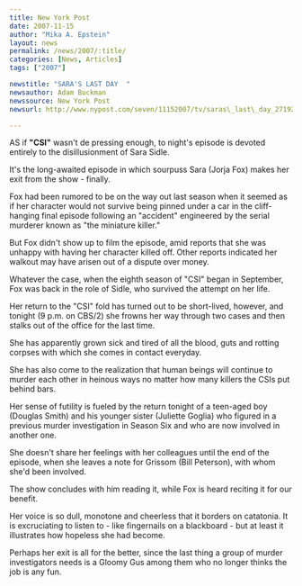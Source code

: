 ```yaml
---
title: New York Post 
date: 2007-11-15
author: "Mika A. Epstein"
layout: news
permalink: /news/2007/:title/
categories: [News, Articles]
tags: ["2007"]

newstitle: "SARA'S LAST DAY  "
newsauthor: Adam Buckman  
newssource: New York Post  
newsurl: http://www.nypost.com/seven/11152007/tv/saras\_last\_day_271927.htm 

---
```

AS if **"CSI"** wasn't de pressing enough, to night's episode is devoted entirely to the disillusionment of Sara Sidle.

It's the long-awaited episode in which sourpuss Sara (Jorja Fox) makes her exit from the show - finally.

Fox had been rumored to be on the way out last season when it seemed as if her character would not survive being pinned under a car in the cliff- hanging final episode following an "accident" engineered by the serial murderer known as "the miniature killer."

But Fox didn't show up to film the episode, amid reports that she was unhappy with having her character killed off. Other reports indicated her walkout may have arisen out of a dispute over money.

Whatever the case, when the eighth season of "CSI" began in September, Fox was back in the role of Sidle, who survived the attempt on her life.

Her return to the "CSI" fold has turned out to be short-lived, however, and tonight (9 p.m. on CBS/2) she frowns her way through two cases and then stalks out of the office for the last time.

She has apparently grown sick and tired of all the blood, guts and rotting corpses with which she comes in contact everyday.

She has also come to the realization that human beings will continue to murder each other in heinous ways no matter how many killers the CSIs put behind bars.

Her sense of futility is fueled by the return tonight of a teen-aged boy (Douglas Smith) and his younger sister (Juliette Goglia) who figured in a previous murder investigation in Season Six and who are now involved in another one.

She doesn't share her feelings with her colleagues until the end of the episode, when she leaves a note for Grissom (Bill Peterson), with whom she'd been involved.

The show concludes with him reading it, while Fox is heard reciting it for our benefit.

Her voice is so dull, monotone and cheerless that it borders on catatonia. It is excruciating to listen to - like fingernails on a blackboard - but at least it illustrates how hopeless she had become.

Perhaps her exit is all for the better, since the last thing a group of murder investigators needs is a Gloomy Gus among them who no longer thinks the job is any fun.  

